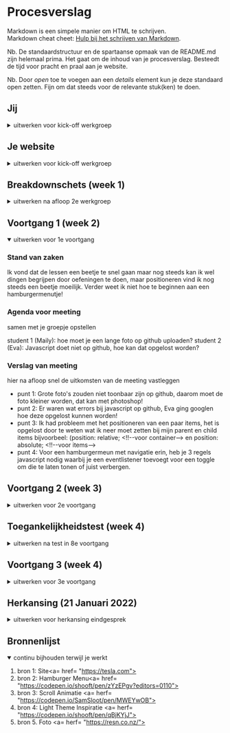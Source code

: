 # Procesverslag
Markdown is een simpele manier om HTML te schrijven.  
Markdown cheat cheet: [Hulp bij het schrijven van Markdown](https://github.com/adam-p/markdown-here/wiki/Markdown-Cheatsheet).

Nb. De standaardstructuur en de spartaanse opmaak van de README.md zijn helemaal prima. Het gaat om de inhoud van je procesverslag. Besteedt de tijd voor pracht en praal aan je website.

Nb. Door *open* toe te voegen aan een *details* element kun je deze standaard open zetten. Fijn om dat steeds voor de relevante stuk(ken) te doen.




## Jij

<details>
<summary>uitwerken voor kick-off werkgroep</summary>

### Auteur:
Heba Ghozlan

#### Je startniveau:
Ik kan niet zo goed programmeren en vind ik nog steeds moeilijk, een simple website met html en css kan ik wel bouwen maar nog niet echt met javascript daarin verwerkt.
Ik denk daarom dat ik bij de rode hoor.

#### Je focus:
Ik ga voor een surface plane een website maken, omdat ik nieuwe dingen wil proberen te maken bijvoorbeeld feel animaties ofz.

</details>





## Je website


<details>
<summary>uitwerken voor kick-off werkgroep</summary>

### Je opdracht:
<a= href= "https://www.tesla.com">

Ik ga de website het tesla namaken omdat ik het ontwerp, kleuren en interactie ervan leuk vind.

#### Screenshot(s) van de eerste pagina (small screen):
Hier zie je de homepagina van de website  
<img src="images/pagina1.png" width="375px" alt="home page">

#### Screenshot(s) van de tweede pagina (small screen):
Een account pagina
<img src="images/pagina2.png" width="375px" alt="account">

</details>

## Breakdownschets (week 1)

<details>
<summary>uitwerken na afloop 2e werkgroep</summary>

### de hele pagina:
Home
<img src="images/breakpointschets.jpg" width="375px" alt="breakdown van de hele pagina">

### dynamisch deel (bijv menu):
Zoom
<img src="images/breakpointschets2.png" width="375px" alt="breakdown van een dynamisch deel">

</details>


## Voortgang 1 (week 2)

<details open>
<summary>uitwerken voor 1e voortgang</summary>

### Stand van zaken
Ik vond dat de lessen een beetje te snel gaan maar nog steeds kan ik wel dingen begrijpen door oefeningen te doen, maar positioneren vind ik nog steeds een beetje moeilijk. Verder weet ik niet hoe te beginnen aan een hamburgermenutje!


### Agenda voor meeting
samen met je groepje opstellen

student 1 (Maily): hoe moet je een lange foto op github uploaden?
student 2 (Eva): Javascript doet niet op github, hoe kan dat opgelost worden?

### Verslag van meeting
hier na afloop snel de uitkomsten van de meeting vastleggen

- punt 1: Grote foto's zouden niet toonbaar zijn op github, daarom moet de foto kleiner worden, dat kan met photoshop!
- punt 2: Er waren wat errors bij javascript op github, Eva ging googlen hoe deze opgelost kunnen worden!
- punt 3: Ik had probleem met het positioneren van een paar items, het is opgelost door te weten wat ik neer moet zetten bij mijn parent en child items bijvoorbeel: (position: relative; <!!--voor container--> en position: absolute; <!!--voor items-->
- punt 4: Voor een hamburgermeun met navigatie erin, heb je 3 regels javascript nodig waarbij je een eventlistener toevoegt voor een toggle om die te laten tonen of juist verbergen.
</details>

## Voortgang 2 (week 3)

<details>
<summary>uitwerken voor 2e voortgang</summary>

### Stand van zaken
Ik wil mijn linkjes anders stijlen en ik heb geprobeerd om first-of-type, nth-of-type enz te gebruiken maar als ik het doe, alles gaat kapot!
<img src="images/probleem1.png" width="375px" alt="linkjes">

### Agenda voor meeting
samen met je groepje opstellen

Voor dit gesprek had Maily de vraag van hoe ze elk regel tekst ander kleur kan geven.


### Verslag van meeting
hier na afloop snel de uitkomsten van de meeting vastleggen

- punt 1: Het eerste probleem (Maily's punt) kan opgelost worden met een span-tag voor het woord die je een ander kleur voor wilt geven.
- punt 2: Verder heb ik samen met de studentassistenten gekeken naar hoe ik de files op nette manier op github kan uploaden.
- punt 3: Omdat ik voor a-tag een position absolute heb gegeven en als ik elk a anders vormgeef, gaan ze eigenlijk op elkaar! Om dat op te oplossen, moest ik twee keer voor ieder a positions-metingen van top, right en left op schrijven.
- punt 4: Eva heeft laten zien hoe ze een animatie van haar site heeft gedaan. De animatie was erom een vlag die verschijnt voor een stukje text als je erop hovert. Om dat te doen heeft ze de img van de vlag normaal een opacity van 0 gegeven en als je erop hovert, gaat het langzaam verschijnen naar opacity van 20% en met z-index van 10 bij de text erop wordt het nog steeds leesbaar!
</details>

## Toegankelijkheidstest (week 4)

<details>
<summary>uitwerken na test in 8e voortgang</summary>

### Bevindingen
Lijst met je bevindingen die in de test naar voren kwamen:

#### Blur
Met een bril die de tekst blurry maakt, kon ik nog wel zien dat er tekst en fotos staan, maar kan niet weten wat voor foto's en tekst die dan zijn. Niets is leesbaar en je weet niet waar je moet klikken.

Hierbij kunnen de buttons andere vorm hebben zodat de gebruiker met zulke beperking, kan weten dat hij erop kan klikken. Dat kan bijvoorbeeld door een grotere veelgekleurde buttons te maken!

<img src="images/toegangelijkheid.jpeg" width="375px" alt="blur bril">
<img src="images/toegangelijkheid2.jpeg" width="375px" alt="blur bril">

#### Motoriek
Met die motorapparatje, kon ik nog steeds mijn website bediennen met een muis. Het ging wel moeilijker maar kon nog steeds doorheen scrollen en op een menu klikken!

Om makkelijker op het menu te klikken, kan ik de menu groter maken zodat misklikken voorgekomen wordt (kleine button = meer keren klikken totdat je doel bereikt is!), dat geldt ook voor alle menuitems; lijst van de navigatie!
<img src="images/toegangelijkheid1.jpeg" width="375px" alt="motorapparatje">

#### Contrast
Met een bril die het kleuren van je website verandert, kon ik alles nog goed zien en weten waar ik op moet klikken en waar ik iets moet opschrijven!

Het gebruik van donkere kleuren op een lichte achtergrond en het omgekeerd daarvan, helpt mensen om dingen duidelijk te lezen!
<img src="images/toegangelijkheid3.jpeg" width="375px" alt="kleuren bril">

#### Screenreader
Mijn website werd helemaal goed voorgelezen. Het begon met mijn h1 (logo die een img-tag heeft) naar de navigatie dan de sections en eindgt bij footer.

Voor mensen die wel kunnen zien en een screenreader moeten gebruiken, moet ik een focus state hebben voor interactie elemneten, zodat ze met een tap-key door mijn website heen kunnen.
Ook is het irritant om steeds navigatie voor te lezen als je lange navigatie lijst hebt, daarom heb ik skip to content link toegepast!

</details>

## Voortgang 3 (week 4)

<details>
<summary>uitwerken voor 3e voortgang</summary>

### Stand van zaken
Ik heb gevraagd over de tap-key en hoe moet ik door alle linkjes heen kunnen tappen zonder herf!

### Agenda voor meeting
samen met je groepje opstellen

student 1 (Maily): Is het voldoende dat de site op 1 mobile scherm werkt voor de surface plane?
student 2 (Eva): Alt tekst bij images, hoe uitgebreid die moeten en hoe je dat het beste aan kunt pakken? / hoe groot/klein het scherm moet kunnen zijn om de volle punten voor responsiveness te pakken?

### Verslag van meeting
hier na afloop snel de uitkomsten van de meeting vastleggen

- punt 1: Om door alle linkjes heen te kunnen tappen MOET een herft staan, anders is het gewone tekst.
- punt 2: Als je voor surface plane kiest, hoef je geen responsive site te gaan bowen, alleen meer micro-details uit te werken bijvoorbeeld animaties!
- punt 3: Alt text kun je met een woord beschrijven, het hoeft geen lange tekst te zijn. soms ook wel beter als je hem helemaal leeg laat voor images die niets met de content te maken hebben.
- punt 4: Het kun van een heel klein scherm tot een dashboard scherm, van een iphone 5 die niet zo veel mensen nu gebrukite tot een grote projecterscreen!

</details>


## Herkansing (21 Januari 2022)

<details>
<summary>uitwerken voor herkansing eindgesprek</summary>

### Stand van zaken
Aan het eind, alles ging goed maar ik moest bijna huilen voor een functie die niet meer werkte omdat ik bij css commentaar heb extra / toegevoegd!
<img src="images/css.png" width="375px" alt="">

Ik heb een leuk plaatje toegevoegd als je meer dan 390px je scherm vergroot, ik heb het zelf gedaan en ben trots erop!
<img src="images/trots.png" width="375px" alt="">

Ik heb een paar functies toegevoegd zoals een inputveld die invisible is maar als je erop een radiobutton klikt, komt hij te zien.
<img src="images/input.png" width="375px" alt="">

### Screenshot(s)

hier screenshot(s) van je eindresultaat
<img src="images/tesla.png" width="375px" alt="home">
<img src="images/account.png" width="375px" alt="account">

</details>





## Bronnenlijst

<details open>
<summary>continu bijhouden terwijl je werkt</summary>

1. bron 1: Site<a= href= "https://tesla.com">
2. bron 2: Hamburger Menu<a= href= "https://codepen.io/shooft/pen/zYzEPgv?editors=0110">
3. bron 3: Scroll Animatie <a= herf= "https://codepen.io/SamSloot/pen/MWEYwOB">
4. bron 4: Light Theme Inspiratie <a= herf= "https://codepen.io/shooft/pen/qBjKYjJ">
5. bron 5. Foto <a= herf= "https://resn.co.nz/">
</details>
